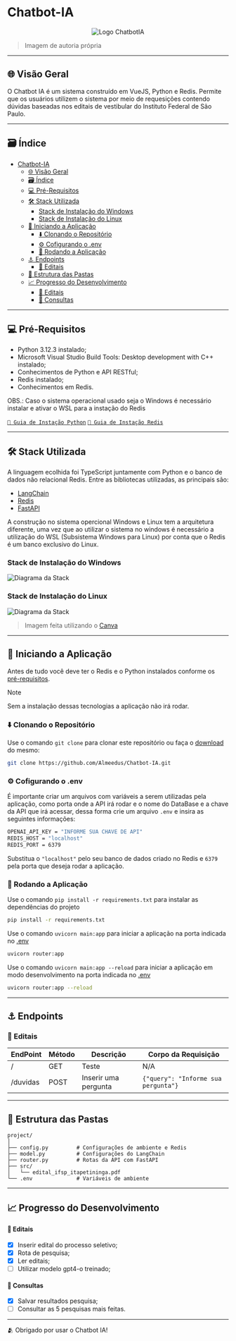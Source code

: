 # Chatbot-IA

<center>

![Logo ChatbotIA](https://raw.githubusercontent.com/Almeedus/Chatbot-IA/refs/heads/main/src/Logo.png)

</center>

> Imagem de autoria própria


<hr>

## 🌐 Visão Geral
O Chatbot IA é um sistema construído em VueJS, Python e Redis. Permite que os usuários utilizem o sistema por meio de requesições contendo dúvidas baseadas nos editais de vestibular do Instituto Federal de São Paulo.

<hr>

## 🗃️ Índice
- [Chatbot-IA](#chatbot-ia)
  - [🌐 Visão Geral](#-visão-geral)
  - [🗃️ Índice](#️-índice)
  - [💻 Pré-Requisitos](#-pré-requisitos)
  - [🛠️ Stack Utilizada](#️-stack-utilizada)
    - [Stack de Instalação do Windows](#stack-de-instalação-do-windows)
    - [Stack de Instalação do Linux](#stack-de-instalação-do-linux)
  - [🚩 Iniciando a Aplicação](#-iniciando-a-aplicação)
    - [⬇️ Clonando o Repositório](#️-clonando-o-repositório)
    - [⚙️ Cofigurando o .env](#️-cofigurando-o-env)
    - [🏁 Rodando a Aplicação](#-rodando-a-aplicação)
  - [⚓ Endpoints](#-endpoints)
    - [📒 Editais](#-editais)
  - [📁 Estrutura das Pastas](#-estrutura-das-pastas)
  - [📈 Progresso do Desenvolvimento](#-progresso-do-desenvolvimento)
      - [📒 Editais](#-editais-1)
      - [👤 Consultas](#-consultas)
<hr>

## 💻 Pré-Requisitos
- Python 3.12.3 instalado;
- Microsoft Visual Studio Build Tools: Desktop development with C++ instalado;
- Conhecimentos de Python e API RESTful;
- Redis instalado;
- Conhecimentos em Redis.

OBS.: Caso o sistema operacional usado seja o Windows é necessário instalar e ativar o WSL para a instação do Redis

[`📗 Guia de Instação Python`](https://www.python.org/downloads/)
[`📙 Guia de Instação Redis`](https://redis.io/docs/latest/operate/oss_and_stack/install/install-redis/)

<hr>

## 🛠️ Stack Utilizada
A linguagem ecolhida foi TypeScript juntamente com Python e o banco de dados não relacional Redis. Entre as bibliotecas utilizadas, as principais são:

- [LangChain](https://www.langchain.com/langchain)
- [Redis](https://redis.io/docs/latest/develop/clients/redis-py/)
- [FastAPI](https://fastapi.tiangolo.com/)

A construção no sistema opercional Windows e Linux tem a arquitetura diferente, uma vez que ao utilizar o sistema no windows é necessário a utilização do WSL (Subsistema Windows para Linux) por conta que o Redis é um banco exclusivo do Linux.

### Stack de Instalação do Windows
![Diagrama da Stack](https://raw.githubusercontent.com/Almeedus/Chatbot-IA/refs/heads/main/src/diagrama-stack-windows.png)

### Stack de Instalação do Linux
![Diagrama da Stack](https://raw.githubusercontent.com/Almeedus/Chatbot-IA/refs/heads/main/src/diagrama-stack-linux.png)
> Imagem feita utilizando o [Canva](https://www.canva.com/)

<hr>

## 🚩 Iniciando a Aplicação
Antes de tudo você deve ter o Redis e o Python instalados conforme os [pré-requisitos](#-pré-requisitos).

> [!NOTE]
> Sem a instalação dessas tecnologias a aplicação não irá rodar.

### ⬇️ Clonando o Repositório
Use o comando `git clone` para clonar este repositório ou faça o [download](https://github.com/Almeedus/Chatbot-IA/archive/refs/heads/main.zip) do mesmo:
```bash
git clone https://github.com/Almeedus/Chatbot-IA.git
```
### ⚙️ Cofigurando o .env
É importante criar um arquivos com variáveis a serem utilizadas pela aplicação, como porta onde a API irá rodar e o nome do DataBase e a chave da API que irá acessar, dessa forma crie um arquivo `.env` e insira as seguintes informações:
```bash
OPENAI_API_KEY = "INFORME SUA CHAVE DE API" 
REDIS_HOST = "localhost"
REDIS_PORT = 6379
```
Substitua o `"localhost"` pelo seu banco de dados criado no Redis e `6379` pela porta que deseja rodar a aplicação.

### 🏁 Rodando a Aplicação

Use o comando `pip install -r requirements.txt` para instalar as dependências do projeto
```bash
pip install -r requirements.txt
```
Use o comando `uvicorn main:app` para iniciar a aplicação na porta indicada no [.env](#️-cofigurando-o-env)
```bash
uvicorn router:app
```
Use o comando `uvicorn main:app --reload` para iniciar a aplicação em modo desenvolvimento na porta indicada no [.env](#️-cofigurando-o-env)
```bash
uvicorn router:app --reload
```
<hr>

## ⚓ Endpoints

### 📒 Editais
| EndPoint | Método | Descrição | Corpo da Requisição |
| --- | --- | --- | --- |
| / | GET | Teste | N/A |
| /duvidas | POST| Inserir uma pergunta | `{"query": "Informe sua pergunta"}` |


<hr>

## 📁 Estrutura das Pastas

```
project/
│
├── config.py         # Configurações de ambiente e Redis
├── model.py          # Configurações do LangChain
├── router.py         # Rotas da API com FastAPI
├── src/
│   └── edital_ifsp_itapetininga.pdf
└── .env              # Variáveis de ambiente
```
<hr>

## 📈 Progresso do Desenvolvimento

#### 📒 Editais
- [x] Inserir edital do processo seletivo;
- [x] Rota de pesquisa;
- [x] Ler editais;
- [ ] Utilizar modelo gpt4-o treinado;

#### 👤 Consultas
- [x] Salvar resultados pesquisa;
- [ ] Consultar as 5 pesquisas mais feitas.

<hr>
🫂 Obrigado por usar o Chatbot IA!
